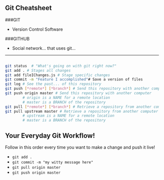 ## Git Cheatsheet

###GIT
- Version Control Software

###GITHUB
- Social network... that uses git...

---

```bash

git status  # "What's going on with git right now?"
git add . # Stages all changes
git add fileIChanges.js # Stage specific changes
git commit -m "Feature I accomplished"# Save a version of files
git log # See the past... of this repository
git push [*remote*] [*branch*] # Send this repository with another computer
git push origin master # Send this repository with another computer
        # origin is a NAME for a remote location
        # master is a BRANCH of the repository
git pull [*remote*] [*branch*] # Retrieve a repository from another computer
git pull upstream master # Retrieve a repository from another computer
        # upstream is a NAME for a remote location
        # master is a BRANCH of the repository  

```

## Your Everyday Git Workflow!
Follow in this order every time you want to make a change and push it live!
- `git add .`
- `git commit -m "my witty message here"`
- `git pull origin master`
- `git push origin master`
